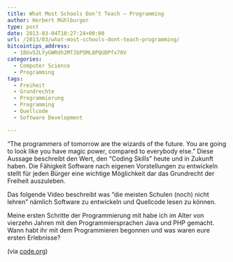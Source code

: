 ```yaml
---
title: What Most Schools Don’t Teach – Programming
author: Herbert Mühlburger
type: post
date: 2013-03-04T10:27:24+00:00
url: /2013/03/what-most-schools-dont-teach-programming/
bitcointips_address:
  - 18Uv52LYyGWRdh2MTJbP5ML8PQUDPfx78V
categories:
  - Computer Science
  - Programming
tags:
  - Freiheit
  - Grundrechte
  - Programmierung
  - Programming
  - Quellcode
  - Software Development

---
```

&#8220;The programmers of tomorrow are the wizards of the future. You are going to look like you have magic power, compared to everybody else.&#8221; Diese Aussage beschreibt den Wert, den &#8220;Coding Skills&#8221; heute und in Zukunft haben. Die Fähigkeit Software nach eigenen Vorstellungen zu entwickeln stellt für jeden Bürger eine wichtige Möglichkeit dar das Grundrecht der Freiheit auszuleben.

Das folgende Video beschreibt was &#8220;die meisten Schulen (noch) nicht lehren&#8221; nämlich Software zu entwickeln und Quellcode lesen zu können.



Meine ersten Schritte der Programmierung mit habe ich im Alter von vierzehn Jahren mit den Programmiersprachen Java und PHP gemacht. Wann habt ihr mit dem Programmieren begonnen und was waren eure ersten Erlebnisse?

(via <a title="code.org" href="http://www.code.org/" target="_blank">code.org</a>)